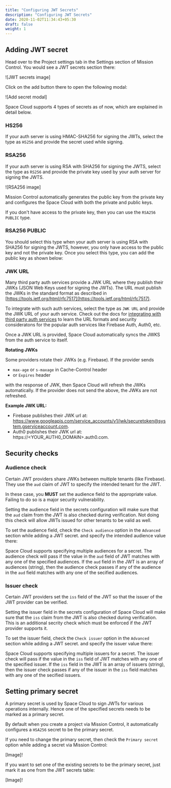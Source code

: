 ```yaml
---
title: "Configuring JWT Secrets"
description: "Configuring JWT Secrets"
date: 2020-11-02T11:34:43+05:30
draft: false
weight: 1
---
```


## Adding JWT secret

Head over to the Project settings tab in the Settings section of Mission Control. You would see a JWT secrets section there:

![JWT secrets image]

Click on the add button there to open the following modal:

![Add secret modal]

Space Cloud supports 4 types of secrets as of now, which are explained in detail below.

### HS256

If your auth server is using HMAC-SHA256 for signing the JWTs, select the type as `HS256` and provide the secret used while signing. 


### RSA256

If your auth server is using RSA with SHA256 for signing the JWTS, select the type as `RS256` and provide the private key used by your auth server for signing the JWTS.

![RSA256 image]

Mission Control automatically generates the public key from the private key and configures the Space Cloud with both the private and public keys.

If you don't have access to the private key, then you can use the `RSA256 PUBLIC` type. 

### RSA256 PUBLIC

You should select this type when your auth server is using RSA with SHA256 for signing the JWTS, however, you only have access to the public key and not the private key. Once you select this type, you can add the public key as shown below:

### JWK URL

Many third party auth services provide a JWK URL where they publish their JWKs (JSON Web Keys used for signing the JWTs). The URL must publish the JWKs in the standard format as described in [https://tools.ietf.org/html/rfc7517](https://tools.ietf.org/html/rfc7517).

To integrate with such auth services, select the type as `JWK URL` and provide the JWK URL of your auth service. Check out the docs for [integrating with third party auth services](/security/jwt-based-authentication/third-party-auth) to learn the URL formats and security consideratons for the popular auth services like Firebase Auth, Auth0, etc.

Once a JWK URL is provided, Space Cloud automatically syncs the JWKS from the auth service to itself.

**Rotating JWKs**

Some providers rotate their JWKs (e.g. Firebase). If the provider sends

- `max-age` or `s-maxage` in Cache-Control header
- or `Expires` header

with the response of JWK, then Space Cloud will refresh the JWKs automatically. If the provider does not send the above, the JWKs are not refreshed.

**Example JWK URL:**
- Firebase publishes their JWK url at: https://www.googleapis.com/service_accounts/v1/jwk/securetoken@system.gserviceaccount.com.
- Auth0 publishes their JWK url at: https://<YOUR_AUTH0_DOMAIN>.auth0.com.

## Security checks

### Audience check

Certain JWT providers share JWKs between multiple tenants (like Firebase). They use the `aud` claim of JWT to specify the intended tenant for the JWT. 

In these case, you **MUST** set the audience field to the appropriate value. Failing to do so is a major security vulnerability.

Setting the audience field in the secrets configuration will make sure that the `aud` claim from the JWT is also checked during verification. Not doing this check will allow JWTs issued for other tenants to be valid as well.

To set the audience field, check the `Check audience` option in the `Advanced` section while adding a JWT secret. and specify the intended audience value there: 

Space Cloud supports specifying multiple audiences for a secret. The audience check will pass if the value in the `aud` field of JWT matches with any one of the specified audiences. If the `aud` field in the JWT is an array of audiences (string), then the audience check passes if any of the audience in the `aud` field matches with any one of the secified audiences.

### Issuer check

Certain JWT providers set the `iss` field of the JWT so that the issuer of the JWT provider can be verified. 

Setting the issuer field in the secrets configuration of Space Cloud will make sure that the `iss` claim from the JWT is also checked during verification. This is an additional secrity check which must be enforced if the JWT provider supports it.  

To set the issuer field, check the `Check issuer` option in the `Advanced` section while adding a JWT secret. and specify the issuer value there: 

Space Cloud supports specifying multiple issuers for a secret. The issuer check will pass if the value in the `iss` field of JWT matches with any one of the specified issuer. If the `iss` field in the JWT is an array of issuers (string), then the issuer check passes if any of the issuer in the `iss` field matches with any one of the secified issuers.


## Setting primary secret

A primary secret is used by Space Cloud to sign JWTs for various operations internally. Hence one of the specified secrets needs to be marked as a primary secret. 

By default when you create a project via Mission Control, it automatically configures a `HSA256` secret to be the primary secret. 

If you need to change the primary secret, then check the `Primary secret` option while adding a secret via Mission Control:

[Image]!

If you want to set one of the existing secrets to be the primary secret, just mark it as one from the JWT secrets table:

[Image]!